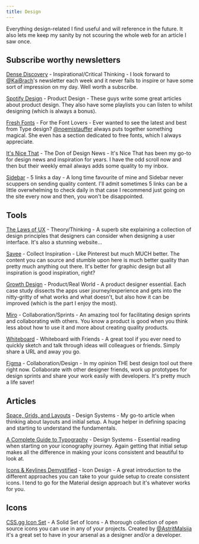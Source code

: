 ```yaml
---
title: Design
---
```


Everything design-related I find useful and will reference in the future. It also lets me keep my sanity by not scouring the whole web for an article I saw once.

## Subscribe worthy newsletters

[Dense Discovery](https://www.densediscovery.com/) - Inspirational/Critical Thinking - I look forward to [@KaiBrach](https://twitter.com/kaibrach)'s newsletter each week and it never fails to inspire or have some sort of impression on my day. Well worth a subscribe.

[Spotify Design](https://spotify.design/) - Product Design - These guys write some great articles about product design. They also have some playlists you can listen to whilst designing (which is always a bonus).

[Fresh Fonts](https://www.getrevue.co/profile/freshfonts) - For the Font Lovers - Ever wanted to see the latest and best from Type design? [@noemistauffer](https://twitter.com/noemistauffer) always puts together something magical. She even has a section dedicated to free fonts, which I always appreciate.

[It's Nice That](https://www.itsnicethat.com/newsletters) - The Don of Design News - It's Nice That has been my go-to for design news and inspiration for years. I have the odd scroll now and then but their weekly email always adds some quality to my inbox.

[Sidebar](https://sidebar.io/) - 5 links a day - A long time favourite of mine and Sidebar never scuppers on sending quality content. I'll admit sometimes 5 links can be a little overwhelming to check daily in that case I recommend just going on the site every now and then, you won't be disappointed.

## Tools

[The Laws of UX](https://lawsofux.com/) - Theory/Thinking - A superb site explaining a collection of design principles that designers can consider when designing a user interface. It's also a stunning website...

[Savee](https://savee.it/) - Collect Inspiration - Like Pinterest but much MUCH better. The content you can source and stumble upon here is much better quality than pretty much anything out there. It's better for graphic design but all inspiration is good inspiration, right?

[Growth Design](https://growth.design/case-studies/) - Product/Real World - A product designer essential. Each case study dissects the apps user journey/experience and gets into the nitty-gritty of what works and what doesn't, but also how it can be improved (which is the part I enjoy the most).

[Miro](https://miro.com) - Collaboration/Sprints - An amazing tool for facilitating design sprints and collaborating with others. You know a product is good when you think less about how to use it and more about creating quality products.

[Whiteboard](https://witeboard.com/) - Whiteboard with Friends - A great tool if you ever need to quickly sketch and talk through ideas will colleagues or friends. Simply share a URL and away you go.

[Figma](https://www.figma.com) - Collaboration/Design - In my opinion THE best design tool out there right now. Collaborate with other designer friends, work up prototypes for design sprints and share your work easily with developers. It's pretty much a life saver!

## Articles

[Space, Grids, and Layouts](https://www.designsystems.com/space-grids-and-layouts/) - Design Systems - My go-to article when thinking about layouts and initial setup. A huge helper in defining spacing and starting to understand the fundamentals.

[A Complete Guide to Typography](https://www.designsystems.com/iconography-guide/) - Design Systems - Essential reading when starting on your iconography journey. Again getting that initial setup makes all the difference in making your icons consistent and beautiful to look at.

[Icons & Keylines Demystified](https://medium.com/@minoraxis/icon-grids-keylines-demystified-5a228fe08cfd) - Icon Design - A great introduction to the different approaches you can take to your guide setup to create consistent icons. I tend to go for the Material design approach but it's whatever works for you.

## Icons

[CSS.gg Icon Set](https://css.gg/) - A Solid Set of Icons - A thorough collection of open source icons you can use in any of your projects. Created by [@AstritMalsija](https://twitter.com/astritmalsija) it's a great set to have in your arsenal as a designer and/or a developer.

